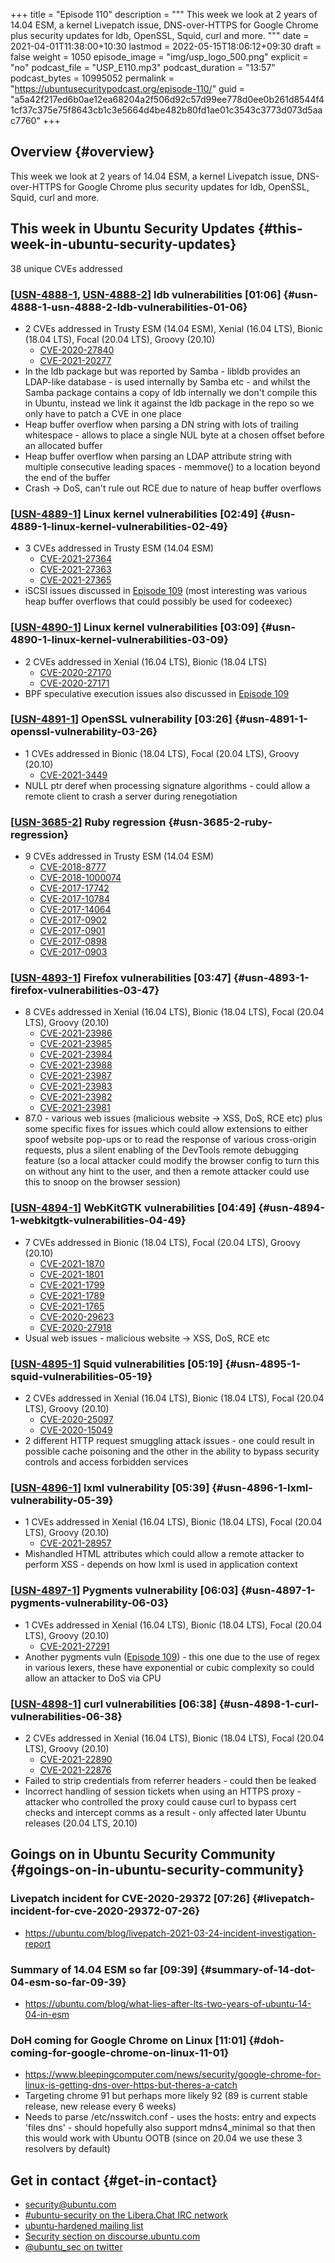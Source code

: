 +++
title = "Episode 110"
description = """
  This week we look at 2 years of 14.04 ESM, a kernel Livepatch issue,
  DNS-over-HTTPS for Google Chrome plus security updates for ldb, OpenSSL,
  Squid, curl and more.
  """
date = 2021-04-01T11:38:00+10:30
lastmod = 2022-05-15T18:06:12+09:30
draft = false
weight = 1050
episode_image = "img/usp_logo_500.png"
explicit = "no"
podcast_file = "USP_E110.mp3"
podcast_duration = "13:57"
podcast_bytes = 10995052
permalink = "https://ubuntusecuritypodcast.org/episode-110/"
guid = "a5a42f217ed6b0ae12ea68204a2f506d92c57d99ee778d0ee0b261d8544f41cf37c375e75f8643cb1c3e5664d4be482b80fd1ae01c3543c3773d073d5aac7760"
+++

## Overview {#overview}

This week we look at 2 years of 14.04 ESM, a kernel Livepatch issue,
DNS-over-HTTPS for Google Chrome plus security updates for ldb, OpenSSL,
Squid, curl and more.


## This week in Ubuntu Security Updates {#this-week-in-ubuntu-security-updates}

38 unique CVEs addressed


### [[USN-4888-1](https://ubuntu.com/security/notices/USN-4888-1), [USN-4888-2](https://ubuntu.com/security/notices/USN-4888-2)] ldb vulnerabilities [01:06] {#usn-4888-1-usn-4888-2-ldb-vulnerabilities-01-06}

-   2 CVEs addressed in Trusty ESM (14.04 ESM), Xenial (16.04 LTS), Bionic (18.04 LTS), Focal (20.04 LTS), Groovy (20.10)
    -   [CVE-2020-27840](https://ubuntu.com/security/CVE-2020-27840) <!-- high -->
    -   [CVE-2021-20277](https://ubuntu.com/security/CVE-2021-20277) <!-- high -->
-   In the ldb package but was reported by Samba - libldb provides an
    LDAP-like database - is used internally by Samba etc - and whilst the
    Samba package contains a copy of ldb internally we don't compile this in
    Ubuntu, instead we link it against the ldb package in the repo so we only
    have to patch a CVE in one place
-   Heap buffer overflow when parsing a DN string with lots of trailing
    whitespace - allows to place a single NUL byte at a chosen offset before
    an allocated buffer
-   Heap buffer overflow when parsing an LDAP attribute string with multiple
    consecutive leading spaces - memmove() to a location beyond the end of
    the buffer
-   Crash -&gt; DoS, can't rule out RCE due to nature of heap buffer overflows


### [[USN-4889-1](https://ubuntu.com/security/notices/USN-4889-1)] Linux kernel vulnerabilities [02:49] {#usn-4889-1-linux-kernel-vulnerabilities-02-49}

-   3 CVEs addressed in Trusty ESM (14.04 ESM)
    -   [CVE-2021-27364](https://ubuntu.com/security/CVE-2021-27364) <!-- medium -->
    -   [CVE-2021-27363](https://ubuntu.com/security/CVE-2021-27363) <!-- medium -->
    -   [CVE-2021-27365](https://ubuntu.com/security/CVE-2021-27365) <!-- high -->
-   iSCSI issues discussed in [Episode 109](https://ubuntusecuritypodcast.org/episode-109/) (most interesting was various heap
    buffer overflows that could possibly be used for codeexec)


### [[USN-4890-1](https://ubuntu.com/security/notices/USN-4890-1)] Linux kernel vulnerabilities [03:09] {#usn-4890-1-linux-kernel-vulnerabilities-03-09}

-   2 CVEs addressed in Xenial (16.04 LTS), Bionic (18.04 LTS)
    -   [CVE-2020-27170](https://ubuntu.com/security/CVE-2020-27170) <!-- high -->
    -   [CVE-2020-27171](https://ubuntu.com/security/CVE-2020-27171) <!-- high -->
-   BPF speculative execution issues also discussed in [Episode 109](https://ubuntusecuritypodcast.org/episode-109/)


### [[USN-4891-1](https://ubuntu.com/security/notices/USN-4891-1)] OpenSSL vulnerability [03:26] {#usn-4891-1-openssl-vulnerability-03-26}

-   1 CVEs addressed in Bionic (18.04 LTS), Focal (20.04 LTS), Groovy (20.10)
    -   [CVE-2021-3449](https://ubuntu.com/security/CVE-2021-3449) <!-- high -->
-   NULL ptr deref when processing signature algorithms - could allow a
    remote client to crash a server during renegotiation


### [[USN-3685-2](https://ubuntu.com/security/notices/USN-3685-2)] Ruby regression {#usn-3685-2-ruby-regression}

-   9 CVEs addressed in Trusty ESM (14.04 ESM)
    -   [CVE-2018-8777](https://ubuntu.com/security/CVE-2018-8777) <!-- low -->
    -   [CVE-2018-1000074](https://ubuntu.com/security/CVE-2018-1000074) <!-- medium -->
    -   [CVE-2017-17742](https://ubuntu.com/security/CVE-2017-17742) <!-- medium -->
    -   [CVE-2017-10784](https://ubuntu.com/security/CVE-2017-10784) <!-- medium -->
    -   [CVE-2017-14064](https://ubuntu.com/security/CVE-2017-14064) <!-- low -->
    -   [CVE-2017-0902](https://ubuntu.com/security/CVE-2017-0902) <!-- medium -->
    -   [CVE-2017-0901](https://ubuntu.com/security/CVE-2017-0901) <!-- medium -->
    -   [CVE-2017-0898](https://ubuntu.com/security/CVE-2017-0898) <!-- medium -->
    -   [CVE-2017-0903](https://ubuntu.com/security/CVE-2017-0903) <!-- medium -->


### [[USN-4893-1](https://ubuntu.com/security/notices/USN-4893-1)] Firefox vulnerabilities [03:47] {#usn-4893-1-firefox-vulnerabilities-03-47}

-   8 CVEs addressed in Xenial (16.04 LTS), Bionic (18.04 LTS), Focal (20.04 LTS), Groovy (20.10)
    -   [CVE-2021-23986](https://ubuntu.com/security/CVE-2021-23986) <!-- medium -->
    -   [CVE-2021-23985](https://ubuntu.com/security/CVE-2021-23985) <!-- low -->
    -   [CVE-2021-23984](https://ubuntu.com/security/CVE-2021-23984) <!-- medium -->
    -   [CVE-2021-23988](https://ubuntu.com/security/CVE-2021-23988) <!-- medium -->
    -   [CVE-2021-23987](https://ubuntu.com/security/CVE-2021-23987) <!-- medium -->
    -   [CVE-2021-23983](https://ubuntu.com/security/CVE-2021-23983) <!-- medium -->
    -   [CVE-2021-23982](https://ubuntu.com/security/CVE-2021-23982) <!-- medium -->
    -   [CVE-2021-23981](https://ubuntu.com/security/CVE-2021-23981) <!-- medium -->
-   87.0 - various web issues (malicious website -&gt; XSS, DoS, RCE etc) plus
    some specific fixes for issues which could allow extensions to either
    spoof website pop-ups or to read the response of various cross-origin
    requests, plus a silent enabling of the DevTools remote debugging feature
    (so a local attacker could modify the browser config to turn this on
    without any hint to the user, and then a remote attacker could use this
    to snoop on the browser session)


### [[USN-4894-1](https://ubuntu.com/security/notices/USN-4894-1)] WebKitGTK vulnerabilities [04:49] {#usn-4894-1-webkitgtk-vulnerabilities-04-49}

-   7 CVEs addressed in Bionic (18.04 LTS), Focal (20.04 LTS), Groovy (20.10)
    -   [CVE-2021-1870](https://ubuntu.com/security/CVE-2021-1870) <!-- medium -->
    -   [CVE-2021-1801](https://ubuntu.com/security/CVE-2021-1801) <!-- medium -->
    -   [CVE-2021-1799](https://ubuntu.com/security/CVE-2021-1799) <!-- medium -->
    -   [CVE-2021-1789](https://ubuntu.com/security/CVE-2021-1789) <!-- medium -->
    -   [CVE-2021-1765](https://ubuntu.com/security/CVE-2021-1765) <!-- medium -->
    -   [CVE-2020-29623](https://ubuntu.com/security/CVE-2020-29623) <!-- medium -->
    -   [CVE-2020-27918](https://ubuntu.com/security/CVE-2020-27918) <!-- medium -->
-   Usual web issues - malicious website -&gt; XSS, DoS, RCE etc


### [[USN-4895-1](https://ubuntu.com/security/notices/USN-4895-1)] Squid vulnerabilities [05:19] {#usn-4895-1-squid-vulnerabilities-05-19}

-   2 CVEs addressed in Xenial (16.04 LTS), Bionic (18.04 LTS), Focal (20.04 LTS), Groovy (20.10)
    -   [CVE-2020-25097](https://ubuntu.com/security/CVE-2020-25097) <!-- medium -->
    -   [CVE-2020-15049](https://ubuntu.com/security/CVE-2020-15049) <!-- low -->
-   2 different HTTP request smuggling attack issues - one could result in
    possible cache poisoning and the other in the ability to bypass security
    controls and access forbidden services


### [[USN-4896-1](https://ubuntu.com/security/notices/USN-4896-1)] lxml vulnerability [05:39] {#usn-4896-1-lxml-vulnerability-05-39}

-   1 CVEs addressed in Xenial (16.04 LTS), Bionic (18.04 LTS), Focal (20.04 LTS), Groovy (20.10)
    -   [CVE-2021-28957](https://ubuntu.com/security/CVE-2021-28957) <!-- medium -->
-   Mishandled HTML attributes which could allow a remote attacker to perform
    XSS - depends on how lxml is used in application context


### [[USN-4897-1](https://ubuntu.com/security/notices/USN-4897-1)] Pygments vulnerability [06:03] {#usn-4897-1-pygments-vulnerability-06-03}

-   1 CVEs addressed in Xenial (16.04 LTS), Bionic (18.04 LTS), Focal (20.04 LTS), Groovy (20.10)
    -   [CVE-2021-27291](https://ubuntu.com/security/CVE-2021-27291) <!-- medium -->
-   Another pygments vuln ([Episode 109](https://ubuntusecuritypodcast.org/episode-109/)) - this one due to the use of regex in
    various lexers, these have exponential or cubic complexity so could allow
    an attacker to DoS via CPU


### [[USN-4898-1](https://ubuntu.com/security/notices/USN-4898-1)] curl vulnerabilities [06:38] {#usn-4898-1-curl-vulnerabilities-06-38}

-   2 CVEs addressed in Xenial (16.04 LTS), Bionic (18.04 LTS), Focal (20.04 LTS), Groovy (20.10)
    -   [CVE-2021-22890](https://ubuntu.com/security/CVE-2021-22890) <!-- medium -->
    -   [CVE-2021-22876](https://ubuntu.com/security/CVE-2021-22876) <!-- medium -->
-   Failed to strip credentials from referrer headers - could then be leaked
-   Incorrect handling of session tickets when using an HTTPS proxy -
    attacker who controlled the proxy could cause curl to bypass cert checks
    and intercept comms as a result - only affected later Ubuntu releases
    (20.04 LTS, 20.10)


## Goings on in Ubuntu Security Community {#goings-on-in-ubuntu-security-community}


### Livepatch incident for CVE-2020-29372 [07:26] {#livepatch-incident-for-cve-2020-29372-07-26}

-   <https://ubuntu.com/blog/livepatch-2021-03-24-incident-investigation-report>


### Summary of 14.04 ESM so far [09:39] {#summary-of-14-dot-04-esm-so-far-09-39}

-   <https://ubuntu.com/blog/what-lies-after-lts-two-years-of-ubuntu-14-04-in-esm>


### DoH coming for Google Chrome on Linux [11:01] {#doh-coming-for-google-chrome-on-linux-11-01}

-   <https://www.bleepingcomputer.com/news/security/google-chrome-for-linux-is-getting-dns-over-https-but-theres-a-catch>
-   Targeting chrome 91 but perhaps more likely 92 (89 is current stable
    release, new release every 6 weeks)
-   Needs to parse /etc/nsswitch.conf - uses the hosts: entry and expects
    'files dns' - should hopefully also support mdns4_minimal so that then
    this would work with Ubuntu OOTB (since on 20.04 we use these 3 resolvers
    by default)


## Get in contact {#get-in-contact}

-   [security@ubuntu.com](mailto:security@ubuntu.com)
-   [#ubuntu-security on the Libera.Chat IRC network](https://libera.chat)
-   [ubuntu-hardened mailing list](https://lists.ubuntu.com/mailman/listinfo/ubuntu-hardened)
-   [Security section on discourse.ubuntu.com](https://discourse.ubuntu.com/c/security)
-   [@ubuntu_sec on twitter](https://twitter.com/ubuntu_sec)